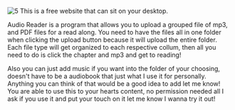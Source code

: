 ![5](https://github.com/user-attachments/assets/1beebdde-7cb9-4129-949c-13369ab2cd16)
This is a free website that can sit on your desktop.

Audio Reader is a program that allows you to upload a grouped file of mp3, and PDF files for a read along.
You need to have the files all in one folder when clicking the upload button because it will upload the entire folder.
Each file type will get organized to each respective collum, then all you need to do is click the chapter and mp3 and get to reading!

Also you can just add music if you want into the folder of your choosing, doesn't have to be a audiobook that just what I use it for personally.
Anything you can think of that would be a good idea to add let me know! 
You are able to use this to your hearts content, no permission needed all I ask if you use it and put your touch on it let me know I wanna try it out!
